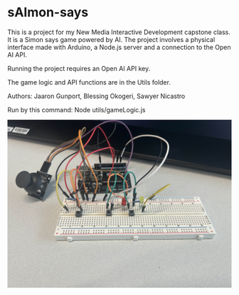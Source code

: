 # sAImon-says
This is a project for my New Media Interactive Development capstone class. It is a Simon says game powered by AI. The project involves a physical interface made with Arduino, a Node.js server and a connection to the Open AI API. 

Running the project requires an Open AI API key.

The game logic and API functions are in the Utils folder.

Authors: Jaaron Gunport, Blessing Okogeri, Sawyer Nicastro

Run by this command: Node utils/gameLogic.js

![Alt text](IMG_1820.jpg "Image Title")
